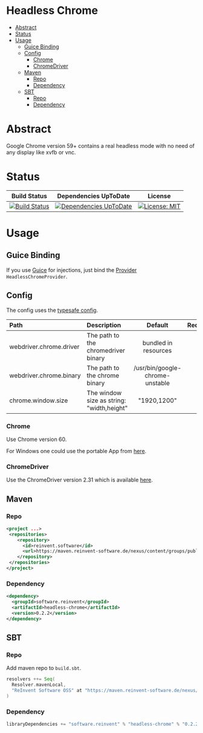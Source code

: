 Headless Chrome
==========

<!-- TOC depthFrom:1 depthTo:6 withLinks:1 updateOnSave:1 orderedList:0 -->

- [Abstract](#abstract)
- [Status](#status)
- [Usage](#usage)
	- [Guice Binding](#guice-binding)
	- [Config](#config)
		- [Chrome](#chrome)
		- [ChromeDriver](#chromedriver)
	- [Maven](#maven)
		- [Repo](#repo)
		- [Dependency](#dependency)
	- [SBT](#sbt)
		- [Repo](#repo)
		- [Dependency](#dependency)

<!-- /TOC -->

# Abstract

Google Chrome version 59+ contains a real headless mode with no need of any display like xvfb or vnc.

# Status

| Build Status | Dependencies UpToDate | License |
|:------------:|:---------------------:|:-------:|
| [![Build Status](https://ci.reinvent-software.de/buildStatus/icon?job=Headless-Chrome-Build)](https://ci.reinvent-software.de/job/Headless-Chrome-Build) | [![Dependencies UpToDate](https://ci.reinvent-software.de/buildStatus/icon?job=Headless-Chrome-DependencyCheck)](https://ci.reinvent-software.de/job/Headless-Chrome-DependencyCheck) | [![License: MIT](https://img.shields.io/badge/License-MIT-yellow.svg)](https://opensource.org/licenses/MIT) |

# Usage

## Guice Binding

If you use [Guice](https://github.com/google/guice) for injections, just bind the [Provider](https://github.com/google/guice/wiki/ProviderBindings) `HeadlessChromeProvider`.

## Config

The config uses the [typesafe config](https://github.com/typesafehub/config).

| Path                    | Description                               |             Default             |      Required      |
|:------------------------|:------------------------------------------|:-------------------------------:|:------------------:|
| webdriver.chrome.driver | The path to the chromedriver binary       |      bundled in resources       |        :x:         |
| webdriver.chrome.binary | The path to the chrome binary             | /usr/bin/google-chrome-unstable | :white_check_mark: |
| chrome.window.size      | The window size as string: "width,height" |           "1920,1200"           |        :x:         |

### Chrome

Use Chrome version 60.

For Windows one could use the portable App from [here](https://sites.google.com/a/chromium.org/chromedriver/downloads).

### ChromeDriver

Use the ChromeDriver version 2.31 which is available [here](https://sites.google.com/a/chromium.org/chromedriver/downloads).


## Maven

### Repo

```xml
<project ...>
 <repositories>
    <repository>
      <id>reinvent.software</id>
      <url>https://maven.reinvent-software.de/nexus/content/groups/public/</url>
    </repository>
 </repositories>
</project>
```

### Dependency

```xml
<dependency>
  <groupId>software.reinvent</groupId>
  <artifactId>headless-chrome</artifactId>
  <version>0.2.2</version>
</dependency>
```

## SBT

### Repo
Add maven repo to `build.sbt`.
```scala
resolvers ++= Seq(
  Resolver.mavenLocal,
  "ReInvent Software OSS" at "https://maven.reinvent-software.de/nexus/content/groups/public"
)
```

### Dependency
```scala
libraryDependencies += "software.reinvent" % "headless-chrome" % "0.2.2"
```
